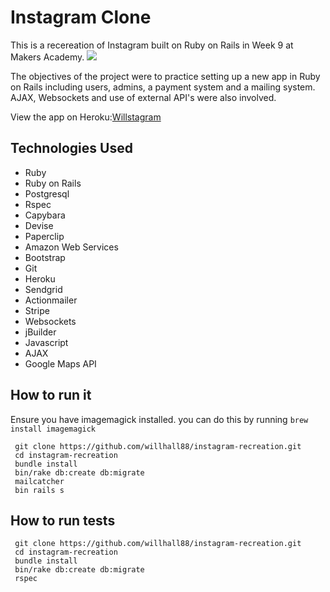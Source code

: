 Instagram Clone
==================
This is a recereation of Instagram built on Ruby on Rails in Week 9 at Makers Academy.
![](screenshot.png)

The objectives of the project were to practice setting up a new app in Ruby on Rails including users, admins, a payment system and a mailing system. AJAX, Websockets and use of external API's were also involved. 

View the app on Heroku:[Willstagram]

Technologies Used
-----------------

- Ruby
- Ruby on Rails
- Postgresql
- Rspec
- Capybara
- Devise
- Paperclip
- Amazon Web Services
- Bootstrap
- Git
- Heroku
- Sendgrid
- Actionmailer
- Stripe
- Websockets
- jBuilder
- Javascript
- AJAX
- Google Maps API

How to run it
--------------
Ensure you have imagemagick installed. you can do this by running
`brew install imagemagick`

```
 git clone https://github.com/willhall88/instagram-recreation.git
 cd instagram-recreation
 bundle install
 bin/rake db:create db:migrate
 mailcatcher
 bin rails s
```

How to run tests
----------------

```
 git clone https://github.com/willhall88/instagram-recreation.git
 cd instagram-recreation
 bundle install
 bin/rake db:create db:migrate
 rspec	
```

[Willstagram]:http://willstagram.herokuapp.com/